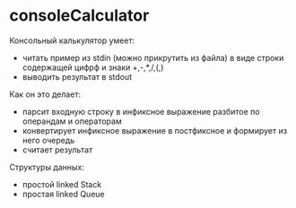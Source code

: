 # consoleCalculator

Консольный калькулятор умеет:
- читать пример из stdin (можно прикрутить из файла) в виде строки содержащей цифрф и знаки +,-,*,/,(,)
- выводить результат в stdout

Как он это делает:
- парсит входную строку в инфиксное выражение разбитое по операндам и операторам
- конвертирует инфиксное выражение в постфиксное и формирует из него очередь
- считает результат

Структуры данных:
- простой linked Stack
- простая linked Queue
